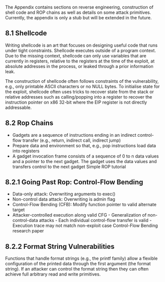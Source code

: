 The Appendix contains sections on reverse engineering, construction of shell code and ROP chains as well as details on some attack primitives. Currently, the appendix is only a stub but will be extended in the future.

## 8.1 Shellcode

Writing shellcode is an art that focuses on designing useful code that runs under tight constraints. Shellcode executes outside of a program context. Due to the missing context, shellcode can only use variables that are currently in registers, relative to the registers at the time of the exploit, at absolute addresses in the process, or leaked through a prior information leak.

The construction of shellcode often follows constraints of the vulnerability, e.g., only printable ASCII characters or no NULL
bytes. To initialise state for the exploit, shellcode often uses tricks to recover state from the stack or relative addresses such as calling/popping into a register to recover the instruction pointer on x86 32-bit where the EIP register is not directly addressable.

## 8.2 Rop Chains

- Gadgets are a sequence of instructions ending in an indirect control-flow transfer (e.g., return, indirect call, indirect jump)
- Prepare data and environment so that, e.g., pop instructions load data into registers
- A gadget invocation frame consists of a sequence of 0
to n data values and a pointer to the next gadget. The gadget uses the data values and transfers control to the next gadget
Simple ROP tutorial

## 8.2.1 Going Past Rop: Control-Flow Bending

- Data-only attack: Overwriting arguments to exec()
- Non-control data attack: Overwriting is admin flag
- Control-Flow Bending (CFB): Modify function pointer
to valid alternate target
- Attacker-controlled execution along valid CFG - Generalization of non-control-data attacks - Each individual control-flow transfer is valid - Execution trace may not match non-exploit case
Control-Flow Bending research paper

## 8.2.2 Format String Vulnerabilities

Functions that handle format strings (e.g., the printf family)
allow a flexible configuration of the printed data through the first argument (the format string). If an attacker can control the format string then they can often achieve full arbitrary read and write primitives.